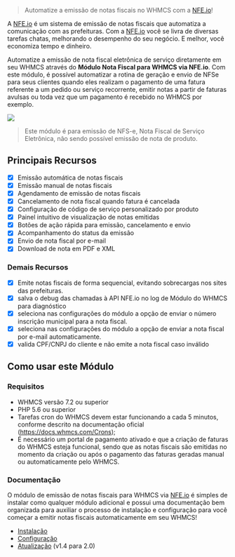 
> Automatize a emissão de notas fiscais no WHMCS com a [NFE.io][nfeio]!

A [NFE.io][nfeio] é um sistema de emissão de notas fiscais que automatiza a comunicação com as prefeituras. Com a [NFE.io][nfeio] você se livra de diversas tarefas chatas, melhorando o desempenho do seu negócio. E melhor, você economiza tempo e dinheiro.

Automatize a emissão de nota fiscal eletrônica de serviço diretamente em seu WHMCS através do **Módulo Nota Fiscal para WHMCS via NFE.io**. Com este módulo, é possível automatizar a rotina de geração e envio de NFSe para seus clientes quando eles realizam o pagamento de uma fatura referente a um pedido ou serviço recorrente, emitir notas a partir de faturas avulsas ou toda vez que um pagamento é recebido no WHMCS por exemplo.

![](https://nfe.github.io/whmcs-addon/assets/img/nfeio-whmcs-notas-fiscais.png)

> Este módulo é para emissão de NFS-e, Nota Fiscal de Serviço Eletrônica, não sendo possível emissão de nota de produto.

## Principais Recursos

* [x] Emissão automática de notas fiscais
* [x] Emissão manual de notas fiscais
* [x] Agendamento de emissão de notas fiscais
* [x] Cancelamento de nota fiscal quando fatura é cancelada
* [x] Configuração de código de serviço personalizado por produto
* [x] Painel intuitivo de visualização de notas emitidas
* [x] Botões de ação rápida para emissão, cancelamento e envio
* [x] Acompanhamento do status da emissão
* [x] Envio de nota fiscal por e-mail
* [x] Download de nota em PDF e XML

### Demais Recursos

* [x] Emite notas fiscais de forma sequencial, evitando sobrecargas nos sites das prefeituras.
* [x] salva o debug das chamadas à API NFE.io no log de Módulo do WHMCS para diagnóstico
* [x] seleciona nas configurações do módulo a opção de enviar o número inscrição municipal para a nota fiscal.
* [x] seleciona nas configurações do módulo a opção de enviar a nota fiscal por e-mail automaticamente.
* [x] valida CPF/CNPJ do cliente e não emite a nota fiscal caso inválido

## Como usar este Módulo

### Requisitos

- WHMCS versão 7.2 ou superior
- PHP 5.6 ou superior
- Tarefas cron do WHMCS devem estar funcionando a cada 5 minutos, conforme descrito na documentação oficial (https://docs.whmcs.com/Crons);
- É necessário um portal de pagamento ativado e que a criação de faturas do WHMCS esteja funcional, sendo que as notas fiscais são emitidas no momento da criação ou após o pagamento das faturas geradas manual ou automaticamente pelo WHMCS.

### Documentação

O módulo de emissão de notas fiscais para WHMCS via [NFE.io][nfeio] é simples de instalar como qualquer módulo adicional e possui uma documentação bem organizada para auxiliar o processo de instalação e configuração para você começar a emitir notas fiscais automaticamente em seu WHMCS!

* [Instalação][manual-instalacao]
* [Configuração][manual-configuracao]
* [Atualização][manual-atualizacao] (v1.4 para 2.0)


[nfeio]: https://nfe.io/
[manual-instalacao]: https://nfe.github.io/whmcs-addon/docs/instalacao
[manual-configuracao]: https://nfe.github.io/whmcs-addon/docs/configuracao
[manual-atualizacao]: https://nfe.github.io/whmcs-addon/docs/atualizacao